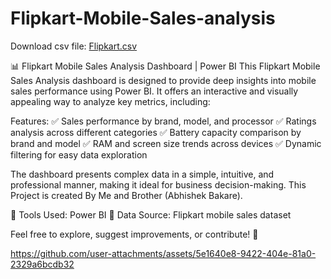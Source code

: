 # Flipkart-Mobile-Sales-analysis

Download csv file: [Flipkart.csv](https://github.com/user-attachments/files/19382965/Flipkart.csv)

📊 Flipkart Mobile Sales Analysis Dashboard | Power BI
This Flipkart Mobile Sales Analysis dashboard is designed to provide deep insights into mobile sales performance using Power BI. It offers an interactive and visually appealing way to analyze key metrics, including:

Features:
✅ Sales performance by brand, model, and processor
✅ Ratings analysis across different categories
✅ Battery capacity comparison by brand and model
✅ RAM and screen size trends across devices
✅ Dynamic filtering for easy data exploration

The dashboard presents complex data in a simple, intuitive, and professional manner, making it ideal for business decision-making. This Project is created By Me and Brother (Abhishek Bakare).

🔹 Tools Used: Power BI
🔹 Data Source: Flipkart mobile sales dataset

Feel free to explore, suggest improvements, or contribute! 🚀



https://github.com/user-attachments/assets/5e1640e8-9422-404e-81a0-2329a6bcdb32


